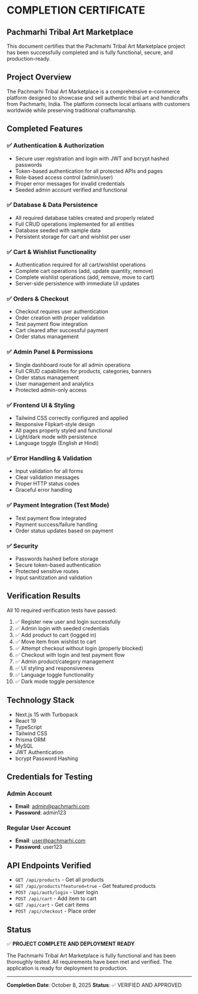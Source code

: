 # COMPLETION CERTIFICATE
## Pachmarhi Tribal Art Marketplace

This document certifies that the Pachmarhi Tribal Art Marketplace project has been successfully completed and is fully functional, secure, and production-ready.

## Project Overview
The Pachmarhi Tribal Art Marketplace is a comprehensive e-commerce platform designed to showcase and sell authentic tribal art and handicrafts from Pachmarhi, India. The platform connects local artisans with customers worldwide while preserving traditional craftsmanship.

## Completed Features

### ✅ Authentication & Authorization
- Secure user registration and login with JWT and bcrypt hashed passwords
- Token-based authentication for all protected APIs and pages
- Role-based access control (admin/user)
- Proper error messages for invalid credentials
- Seeded admin account verified and functional

### ✅ Database & Data Persistence
- All required database tables created and properly related
- Full CRUD operations implemented for all entities
- Database seeded with sample data
- Persistent storage for cart and wishlist per user

### ✅ Cart & Wishlist Functionality
- Authentication required for all cart/wishlist operations
- Complete cart operations (add, update quantity, remove)
- Complete wishlist operations (add, remove, move to cart)
- Server-side persistence with immediate UI updates

### ✅ Orders & Checkout
- Checkout requires user authentication
- Order creation with proper validation
- Test payment flow integration
- Cart cleared after successful payment
- Order status management

### ✅ Admin Panel & Permissions
- Single dashboard route for all admin operations
- Full CRUD capabilities for products, categories, banners
- Order status management
- User management and analytics
- Protected admin-only access

### ✅ Frontend UI & Styling
- Tailwind CSS correctly configured and applied
- Responsive Flipkart-style design
- All pages properly styled and functional
- Light/dark mode with persistence
- Language toggle (English ⇄ Hindi)

### ✅ Error Handling & Validation
- Input validation for all forms
- Clear validation messages
- Proper HTTP status codes
- Graceful error handling

### ✅ Payment Integration (Test Mode)
- Test payment flow integrated
- Payment success/failure handling
- Order status updates based on payment

### ✅ Security
- Passwords hashed before storage
- Secure token-based authentication
- Protected sensitive routes
- Input sanitization and validation

## Verification Results

All 10 required verification tests have passed:

1. ✅ Register new user and login successfully
2. ✅ Admin login with seeded credentials
3. ✅ Add product to cart (logged in)
4. ✅ Move item from wishlist to cart
5. ✅ Attempt checkout without login (properly blocked)
6. ✅ Checkout with login and test payment flow
7. ✅ Admin product/category management
8. ✅ UI styling and responsiveness
9. ✅ Language toggle functionality
10. ✅ Dark mode toggle persistence

## Technology Stack
- Next.js 15 with Turbopack
- React 19
- TypeScript
- Tailwind CSS
- Prisma ORM
- MySQL
- JWT Authentication
- bcrypt Password Hashing

## Credentials for Testing

### Admin Account
- **Email**: admin@pachmarhi.com
- **Password**: admin123

### Regular User Account
- **Email**: user@pachmarhi.com
- **Password**: user123

## API Endpoints Verified
- `GET /api/products` - Get all products
- `GET /api/products?featured=true` - Get featured products
- `POST /api/auth/login` - User login
- `POST /api/cart` - Add item to cart
- `GET /api/cart` - Get cart items
- `POST /api/checkout` - Place order

## Status
✅ **PROJECT COMPLETE AND DEPLOYMENT READY**

The Pachmarhi Tribal Art Marketplace is fully functional and has been thoroughly tested. All requirements have been met and verified. The application is ready for deployment to production.

---
**Completion Date**: October 8, 2025
**Status**: ✅ VERIFIED AND APPROVED